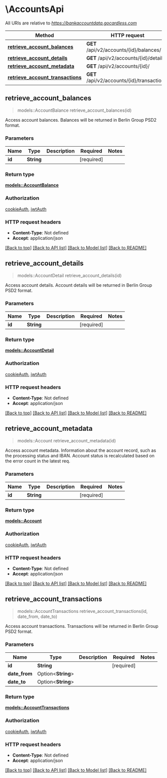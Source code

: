 # \AccountsApi

All URIs are relative to *https://bankaccountdata.gocardless.com*

| Method                                                                            | HTTP request                                | Description |
| --------------------------------------------------------------------------------- | ------------------------------------------- | ----------- |
| [**retrieve_account_balances**](AccountsApi.md#retrieve_account_balances)         | **GET** /api/v2/accounts/{id}/balances/     |
| [**retrieve_account_details**](AccountsApi.md#retrieve_account_details)           | **GET** /api/v2/accounts/{id}/details/      |
| [**retrieve_account_metadata**](AccountsApi.md#retrieve_account_metadata)         | **GET** /api/v2/accounts/{id}/              |
| [**retrieve_account_transactions**](AccountsApi.md#retrieve_account_transactions) | **GET** /api/v2/accounts/{id}/transactions/ |

## retrieve_account_balances

> models::AccountBalance retrieve_account_balances(id)

Access account balances. Balances will be returned in Berlin Group PSD2 format.

### Parameters

| Name   | Type       | Description | Required   | Notes |
| ------ | ---------- | ----------- | ---------- | ----- |
| **id** | **String** |             | [required] |

### Return type

[**models::AccountBalance**](AccountBalance.md)

### Authorization

[cookieAuth](../README.md#cookieAuth), [jwtAuth](../README.md#jwtAuth)

### HTTP request headers

- **Content-Type**: Not defined
- **Accept**: application/json

[[Back to top]](#) [[Back to API list]](../README.md#documentation-for-api-endpoints) [[Back to Model list]](../README.md#documentation-for-models) [[Back to README]](../README.md)

## retrieve_account_details

> models::AccountDetail retrieve_account_details(id)

Access account details. Account details will be returned in Berlin Group PSD2 format.

### Parameters

| Name   | Type       | Description | Required   | Notes |
| ------ | ---------- | ----------- | ---------- | ----- |
| **id** | **String** |             | [required] |

### Return type

[**models::AccountDetail**](AccountDetail.md)

### Authorization

[cookieAuth](../README.md#cookieAuth), [jwtAuth](../README.md#jwtAuth)

### HTTP request headers

- **Content-Type**: Not defined
- **Accept**: application/json

[[Back to top]](#) [[Back to API list]](../README.md#documentation-for-api-endpoints) [[Back to Model list]](../README.md#documentation-for-models) [[Back to README]](../README.md)

## retrieve_account_metadata

> models::Account retrieve_account_metadata(id)

Access account metadata. Information about the account record, such as the processing status and IBAN. Account status is recalculated based on the error count in the latest req.

### Parameters

| Name   | Type       | Description | Required   | Notes |
| ------ | ---------- | ----------- | ---------- | ----- |
| **id** | **String** |             | [required] |

### Return type

[**models::Account**](Account.md)

### Authorization

[cookieAuth](../README.md#cookieAuth), [jwtAuth](../README.md#jwtAuth)

### HTTP request headers

- **Content-Type**: Not defined
- **Accept**: application/json

[[Back to top]](#) [[Back to API list]](../README.md#documentation-for-api-endpoints) [[Back to Model list]](../README.md#documentation-for-models) [[Back to README]](../README.md)

## retrieve_account_transactions

> models::AccountTransactions retrieve_account_transactions(id, date_from, date_to)

Access account transactions. Transactions will be returned in Berlin Group PSD2 format.

### Parameters

| Name          | Type               | Description | Required   | Notes |
| ------------- | ------------------ | ----------- | ---------- | ----- |
| **id**        | **String**         |             | [required] |
| **date_from** | Option<**String**> |             |            |
| **date_to**   | Option<**String**> |             |            |

### Return type

[**models::AccountTransactions**](AccountTransactions.md)

### Authorization

[cookieAuth](../README.md#cookieAuth), [jwtAuth](../README.md#jwtAuth)

### HTTP request headers

- **Content-Type**: Not defined
- **Accept**: application/json

[[Back to top]](#) [[Back to API list]](../README.md#documentation-for-api-endpoints) [[Back to Model list]](../README.md#documentation-for-models) [[Back to README]](../README.md)
